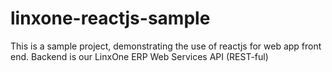 # linxone-reactjs-sample
This is a sample project, demonstrating the use of reactjs for web app front end. Backend is our LinxOne ERP Web Services API (REST-ful)
